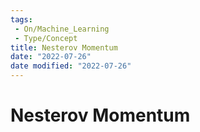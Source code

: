 ```yaml
---
tags:
 - On/Machine_Learning
 - Type/Concept
title: Nesterov Momentum
date: "2022-07-26"
date modified: "2022-07-26"
---
```


# Nesterov Momentum
